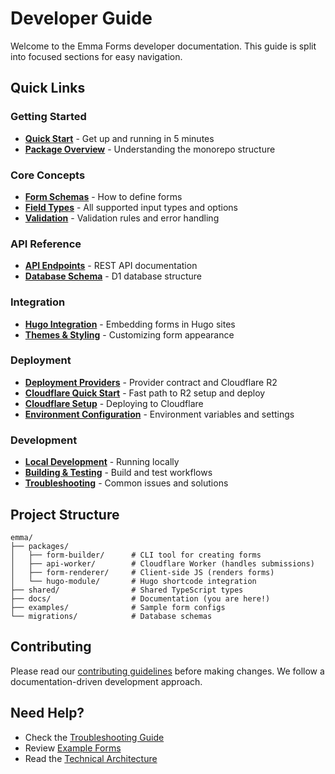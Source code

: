 # Developer Guide

Welcome to the Emma Forms developer documentation. This guide is split into focused sections for easy navigation.

## Quick Links

### Getting Started

- **[Quick Start](./quick-start.md)** - Get up and running in 5 minutes
- **[Package Overview](./packages.md)** - Understanding the monorepo structure

### Core Concepts

- **[Form Schemas](./form-schemas.md)** - How to define forms
- **[Field Types](./field-types.md)** - All supported input types and options
- **[Validation](./validation.md)** - Validation rules and error handling

### API Reference

- **[API Endpoints](./api-reference.md)** - REST API documentation
- **[Database Schema](./database.md)** - D1 database structure

### Integration

- **[Hugo Integration](./hugo-integration.md)** - Embedding forms in Hugo sites
- **[Themes & Styling](./themes.md)** - Customizing form appearance

### Deployment

- **[Deployment Providers](./deployment-providers.md)** - Provider contract and Cloudflare R2
- **[Cloudflare Quick Start](./cloudflare-quickstart.md)** - Fast path to R2 setup and deploy
- **[Cloudflare Setup](./cloudflare-deployment.md)** - Deploying to Cloudflare
- **[Environment Configuration](./configuration.md)** - Environment variables and settings

### Development

- **[Local Development](./local-development.md)** - Running locally
- **[Building & Testing](./building-testing.md)** - Build and test workflows
- **[Troubleshooting](./troubleshooting.md)** - Common issues and solutions

## Project Structure

```
emma/
├── packages/
│   ├── form-builder/      # CLI tool for creating forms
│   ├── api-worker/        # Cloudflare Worker (handles submissions)
│   ├── form-renderer/     # Client-side JS (renders forms)
│   └── hugo-module/       # Hugo shortcode integration
├── shared/                # Shared TypeScript types
├── docs/                  # Documentation (you are here!)
├── examples/              # Sample form configs
└── migrations/            # Database schemas
```

## Contributing

Please read our [contributing guidelines](../../.github/copilot-instructions.md) before making changes. We follow a documentation-driven development approach.

## Need Help?

- Check the [Troubleshooting Guide](./troubleshooting.md)
- Review [Example Forms](../../examples/)
- Read the [Technical Architecture](../02-technical-architecture.md)
